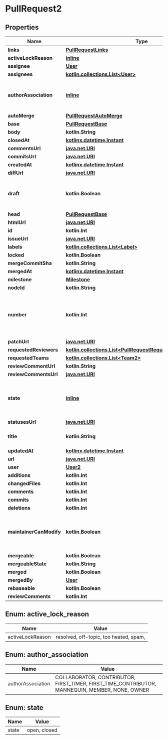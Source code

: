 
# PullRequest2

## Properties
Name | Type | Description | Notes
------------ | ------------- | ------------- | -------------
**links** | [**PullRequestLinks**](PullRequestLinks.md) |  | 
**activeLockReason** | [**inline**](#ActiveLockReason) |  | 
**assignee** | [**User**](User.md) |  | 
**assignees** | [**kotlin.collections.List&lt;User&gt;**](User.md) |  | 
**authorAssociation** | [**inline**](#AuthorAssociation) | How the author is associated with the repository. | 
**autoMerge** | [**PullRequestAutoMerge**](PullRequestAutoMerge.md) |  | 
**base** | [**PullRequestBase**](PullRequestBase.md) |  | 
**body** | **kotlin.String** |  | 
**closedAt** | [**kotlinx.datetime.Instant**](kotlinx.datetime.Instant.md) |  | 
**commentsUrl** | [**java.net.URI**](java.net.URI.md) |  | 
**commitsUrl** | [**java.net.URI**](java.net.URI.md) |  | 
**createdAt** | [**kotlinx.datetime.Instant**](kotlinx.datetime.Instant.md) |  | 
**diffUrl** | [**java.net.URI**](java.net.URI.md) |  | 
**draft** | **kotlin.Boolean** | Indicates whether or not the pull request is a draft. | 
**head** | [**PullRequestBase**](PullRequestBase.md) |  | 
**htmlUrl** | [**java.net.URI**](java.net.URI.md) |  | 
**id** | **kotlin.Int** |  | 
**issueUrl** | [**java.net.URI**](java.net.URI.md) |  | 
**labels** | [**kotlin.collections.List&lt;Label&gt;**](Label.md) |  | 
**locked** | **kotlin.Boolean** |  | 
**mergeCommitSha** | **kotlin.String** |  | 
**mergedAt** | [**kotlinx.datetime.Instant**](kotlinx.datetime.Instant.md) |  | 
**milestone** | [**Milestone**](Milestone.md) |  | 
**nodeId** | **kotlin.String** |  | 
**number** | **kotlin.Int** | Number uniquely identifying the pull request within its repository. | 
**patchUrl** | [**java.net.URI**](java.net.URI.md) |  | 
**requestedReviewers** | [**kotlin.collections.List&lt;PullRequestRequestedReviewersInner&gt;**](PullRequestRequestedReviewersInner.md) |  | 
**requestedTeams** | [**kotlin.collections.List&lt;Team2&gt;**](Team2.md) |  | 
**reviewCommentUrl** | **kotlin.String** |  | 
**reviewCommentsUrl** | [**java.net.URI**](java.net.URI.md) |  | 
**state** | [**inline**](#State) | State of this Pull Request. Either &#x60;open&#x60; or &#x60;closed&#x60;. | 
**statusesUrl** | [**java.net.URI**](java.net.URI.md) |  | 
**title** | **kotlin.String** | The title of the pull request. | 
**updatedAt** | [**kotlinx.datetime.Instant**](kotlinx.datetime.Instant.md) |  | 
**url** | [**java.net.URI**](java.net.URI.md) |  | 
**user** | [**User2**](User2.md) |  | 
**additions** | **kotlin.Int** |  |  [optional]
**changedFiles** | **kotlin.Int** |  |  [optional]
**comments** | **kotlin.Int** |  |  [optional]
**commits** | **kotlin.Int** |  |  [optional]
**deletions** | **kotlin.Int** |  |  [optional]
**maintainerCanModify** | **kotlin.Boolean** | Indicates whether maintainers can modify the pull request. |  [optional]
**mergeable** | **kotlin.Boolean** |  |  [optional]
**mergeableState** | **kotlin.String** |  |  [optional]
**merged** | **kotlin.Boolean** |  |  [optional]
**mergedBy** | [**User**](User.md) |  |  [optional]
**rebaseable** | **kotlin.Boolean** |  |  [optional]
**reviewComments** | **kotlin.Int** |  |  [optional]


<a id="ActiveLockReason"></a>
## Enum: active_lock_reason
Name | Value
---- | -----
activeLockReason | resolved, off-topic, too heated, spam, 


<a id="AuthorAssociation"></a>
## Enum: author_association
Name | Value
---- | -----
authorAssociation | COLLABORATOR, CONTRIBUTOR, FIRST_TIMER, FIRST_TIME_CONTRIBUTOR, MANNEQUIN, MEMBER, NONE, OWNER


<a id="State"></a>
## Enum: state
Name | Value
---- | -----
state | open, closed



